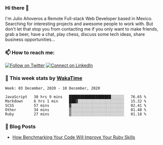 ### Hi there 👋

I'm Julio Añoveros a Remote Full-stack Web Developer based in Mexico. Searching for interesting projects and awesome people to work with. But don't let that stop you from contacting me if you only want to make friends, grab a beer, have a chat, play chess, discuss some tech ideas, share business opportunities... 

### :mailbox: How to reach me:

[![Follow on Twitter](https://img.shields.io/badge/--twitter?label=Twitter&logo=Twitter&style=social)](https://twitter.com/AnoverosJulio) [![Connect on LinkedIn](https://img.shields.io/badge/--linkedin?label=LinkedIn&logo=LinkedIn&style=social)](https://www.linkedin.com/in/jubaan)

### :construction_worker: This week stats by [WakaTime]('https://wakatime.com')
<!--START_SECTION:waka-->
```text
Week: 03 December, 2020 - 10 December, 2020

JavaScript   30 hrs 9 mins   ███████████████████░░░░░░   76.65 % 
Markdown     6 hrs 1 min     ███▓░░░░░░░░░░░░░░░░░░░░░   15.32 % 
SCSS         57 mins         ▓░░░░░░░░░░░░░░░░░░░░░░░░   02.41 % 
Other        34 mins         ▒░░░░░░░░░░░░░░░░░░░░░░░░   01.48 % 
Ruby         27 mins         ▒░░░░░░░░░░░░░░░░░░░░░░░░   01.18 % 
```
<!--END_SECTION:waka-->

### :newspaper: Blog Posts
<!-- BLOG-POST-LIST:START -->
- [How Benchmarking Your Code Will Improve Your Ruby Skills](https://dev.to/jubaan/how-benchmarking-your-code-will-improve-your-ruby-skills-2m83)
<!-- BLOG-POST-LIST:END -->


